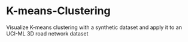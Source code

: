 # K-means-Clustering
Visualize K-means clustering with a synthetic dataset and apply it to an UCI-ML 3D road network dataset  
